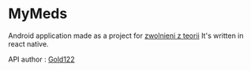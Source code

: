 # MyMeds
Android application made as a project for [zwolnieni z teorii](https://zwolnienizteorii.pl/)
It's written in react native.

API author : [Gold122](https://github.com/gold122)
